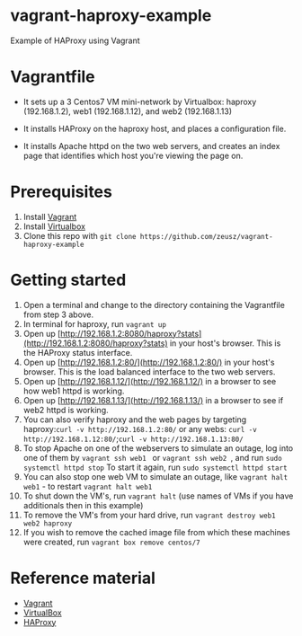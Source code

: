 vagrant-haproxy-example
========================

Example of HAProxy using Vagrant

# Vagrantfile
* It sets up a 3 Centos7 VM mini-network by Virtualbox: haproxy (192.168.1.2), web1 (192.168.1.12), and web2 (192.168.1.13)

* It installs HAProxy on the haproxy host, and places a configuration file.  

* It installs Apache httpd on the two web servers, and creates an index page that identifies which host you're viewing the page on.

# Prerequisites
1.  Install [Vagrant](http://www.vagrantup.com/downloads.html)
2.  Install [Virtualbox](https://www.virtualbox.org/wiki/Downloads)
3.  Clone this repo with ``` git clone https://github.com/zeusz/vagrant-haproxy-example ``` 

# Getting started
1.  Open a terminal and change to the directory containing the Vagrantfile from step 3 above.
2.  In terminal for haproxy, run ``` vagrant up ```
3.  Open up [http://192.168.1.2:8080/haproxy?stats](http://192.168.1.2:8080/haproxy?stats) in your host's browser.  This is the HAProxy status interface.
4.  Open up [http://192.168.1.2:80/](http://192.168.1.2:80/) in your host's browser.  This is the load balanced interface to the two web servers. 
5.  Open up [http://192.168.1.12/](http://192.168.1.12/) in a browser to see how web1 httpd is working.
6.  Open up [http://192.168.1.13/](http://192.168.1.13/) in a browser to see if web2 httpd is working.
7.  You can also verify haproxy and the web pages by targeting haproxy:``` curl -v http://192.168.1.2:80/ ``` or any webs: ``` curl -v http://192.168.1.12:80/ ```;``` curl -v http://192.168.1.13:80/ ``` 
8.  To stop Apache on one of the webservers to simulate an outage, log into one of them by ```vagrant ssh web1 ``` or ```vagrant ssh web2 ```, and run ``` sudo systemctl httpd stop ```  To start it again, run ``` sudo systemctl httpd start ```
9. You can also stop one web VM to simulate an outage, like ``` vagrant halt web1 ``` - to restart ``` vagrant halt web1 ```
10.  To shut down the VM's, run ``` vagrant halt ``` (use names of VMs if you have additionals then in this example)
11.  To remove the VM's from your hard drive, run ``` vagrant destroy web1 web2 haproxy ```
12.  If you wish to remove the cached image file from which these machines were created, run ``` vagrant box remove centos/7 ```

# Reference material
* [Vagrant](http://vagrantup.com)
* [VirtualBox](http://www.virtualbox.org)
* [HAProxy](http://haproxy.1wt.eu/)


